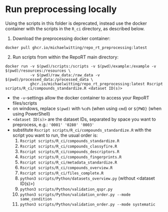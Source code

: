 # Run preprocessing locally

Using the scripts in this folder is deprecated, instead use the docker container with the scripts in the `R_ci` directory, as described below.

1. Download the preprocessing docker container:
```shell
docker pull ghcr.io/michaelwitting/repo_rt_preprocessing:latest
```
2. Run scripts from within the RepoRT main directory:
```shell
docker run -v $(pwd)/scripts:/scripts -v $(pwd)/example:/example -v $(pwd)/resources:/resources \
           -v $(pwd)/raw_data:/raw_data -v $(pwd)/processed_data:/processed_data \
           ghcr.io/michaelwitting/repo_rt_preprocessing:latest Rscript scripts/R_ci/compounds_standardize.R <dataset ID(s)>
```
  - the `-v`-settings allow the docker container to access your RepoRT files/scripts
  - on windows, replace `$(pwd)` with `%cd%` (when using `cmd`) or `${PWD}` (when using PowerShell)
  - `<dataset ID(s)>` are the dataset IDs, separated by space you want to preprocess, e.g.: `'0001' '0280' '0003'`
  - substitute `Rscript scripts/R_ci/compounds_standardize.R` with the script you want to run, the usual order is:
    1. `Rscript scripts/R_ci/compounds_standardize.R`
    2. `Rscript scripts/R_ci/compounds_classyfire.R`
    3. `Rscript scripts/R_ci/compounds_descriptors.R`
    4. `Rscript scripts/R_ci/compounds_fingerprints.R`
    5. `Rscript scripts/R_ci/metadata_standardize.R`
    6. `Rscript scripts/R_ci/compounds_overview.R`
    7. `Rscript scripts/R_ci/files_complete.R`
    8. `python3 scripts/Python/datasets_overview.py` (without <dataset ID(s)>)
    9. `python3 scripts/Python/validation_qspr.py`
    10. `python3 scripts/Python/validation_order.py --mode same_condition`
    11. `python3 scripts/Python/validation_order.py --mode systematic`
